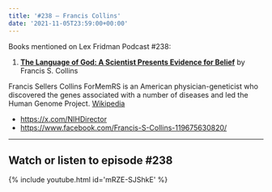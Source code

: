 ```yaml
---
title: '#238 – Francis Collins'
date: '2021-11-05T23:59:00+00:00'
---
```


Books mentioned on Lex Fridman Podcast #238:

1. <b><a href="https://amzn.to/3kj12tE" target="_blank" rel="sponsored noopener noreferrer">The Language of God: A Scientist Presents Evidence for Belief</a></b> by Francis S. Collins

<!--more-->

Francis Sellers Collins ForMemRS is an American physician-geneticist who discovered the genes associated with a number of diseases and led the Human Genome Project. <a href="https://en.wikipedia.org/wiki/Francis_Collins" target="_blank">Wikipedia</a>

- <a href="https://x.com/NIHDirector" target="_blank">https://x.com/NIHDirector</a>
- <a href="https://www.facebook.com/Francis-S-Collins-119675630820/" target="_blank">https://www.facebook.com/Francis-S-Collins-119675630820/</a>

- - - - - -

## Watch or listen to episode #238

{% include youtube.html id='mRZE-SJShkE' %}